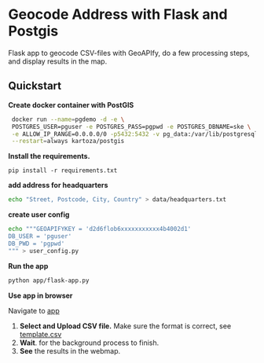 # Geocode Address with Flask and Postgis

Flask app to geocode CSV-files with GeoAPIfy, do a few processing steps, and display results in the map.

## Quickstart 

**Create docker container with PostGIS** 

```bash
 docker run --name=pgdemo -d -e \
 POSTGRES_USER=pguser -e POSTGRES_PASS=pgpwd -e POSTGRES_DBNAME=ske \
 -e ALLOW_IP_RANGE=0.0.0.0/0 -p5432:5432 -v pg_data:/var/lib/postgresql \
 --restart=always kartoza/postgis
 ```

**Install the requirements.**
```
pip install -r requirements.txt
```


**add address for headquarters**
```bash
echo "Street, Postcode, City, Country" > data/headquarters.txt
```

**create user config** 
```bash
echo """GEOAPIFYKEY = 'd2d6flob6xxxxxxxxxxx4b4002d1'
DB_USER = 'pguser'
DB_PWD = 'pgpwd'
""" > user_config.py
```


**Run the app**
 ```bash
 python app/flask-app.py
 ```

**Use app in browser**

Navigate to [app](http://127.0.0.1:5000)

1. **Select and Upload CSV file.** Make sure the format is correct, see [template.csv](https://github.com/MBennGit/addr-to-pg/blob/main/data/template.csv)
2. **Wait**. for the background process to finish. 
3. **See** the results in the webmap.


